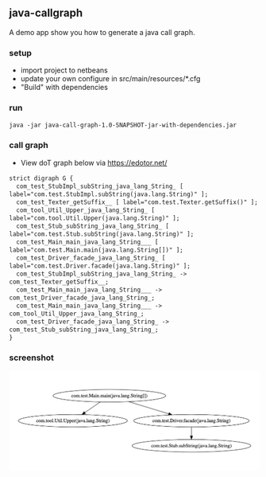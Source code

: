 ## java-callgraph
A demo app show you how to generate a java call graph.

### setup
- import project to netbeans
- update your own configure in src/main/resources/*.cfg
- "Build" with dependencies


### run
```
java -jar java-call-graph-1.0-SNAPSHOT-jar-with-dependencies.jar
```

### call graph
- View doT graph below via https://edotor.net/
```
strict digraph G {
  com_test_StubImpl_subString_java_lang_String_ [ label="com.test.StubImpl.subString(java.lang.String)" ];
  com_test_Texter_getSuffix__ [ label="com.test.Texter.getSuffix()" ];
  com_tool_Util_Upper_java_lang_String_ [ label="com.tool.Util.Upper(java.lang.String)" ];
  com_test_Stub_subString_java_lang_String_ [ label="com.test.Stub.subString(java.lang.String)" ];
  com_test_Main_main_java_lang_String___ [ label="com.test.Main.main(java.lang.String[])" ];
  com_test_Driver_facade_java_lang_String_ [ label="com.test.Driver.facade(java.lang.String)" ];
  com_test_StubImpl_subString_java_lang_String_ -> com_test_Texter_getSuffix__;
  com_test_Main_main_java_lang_String___ -> com_test_Driver_facade_java_lang_String_;
  com_test_Main_main_java_lang_String___ -> com_tool_Util_Upper_java_lang_String_;
  com_test_Driver_facade_java_lang_String_ -> com_test_Stub_subString_java_lang_String_;
}
```

### screenshot
![image](./src/main/resources/screenshot.png)
